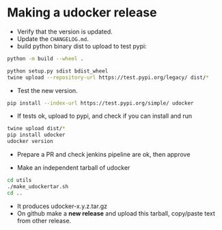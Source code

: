 # Making a udocker release

* Verify that the version is updated.
* Update the `CHANGELOG.md`.
* build python binary dist to upload to test pypi:

```bash
python -m build --wheel .

python setup.py sdist bdist_wheel
twine upload --repository-url https://test.pypi.org/legacy/ dist/*
```

* Test the new version.

```bash
pip install --index-url https://test.pypi.org/simple/ udocker
```

* If tests ok, upload to pypi, and check if you can install and run

```bash
twine upload dist/*
pip install udocker
udocker version
```

* Prepare a PR and check jenkins pipeline are ok, then approve

* Make an independent tarball of udocker

```bash
cd utils
./make_udockertar.sh
cd ..
```

* It produces udocker-x.y.z.tar.gz
* On github make a **new release** and upload this tarball, copy/paste text
  from other release.
